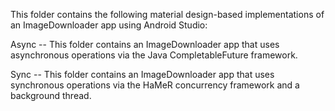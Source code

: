 This folder contains the following material design-based
implementations of an ImageDownloader app using Android Studio:

Async -- This folder contains an ImageDownloader app that uses
asynchronous operations via the Java CompletableFuture framework.

Sync -- This folder contains an ImageDownloader app that uses
synchronous operations via the HaMeR concurrency framework and a
background thread.





